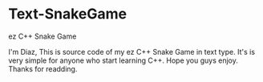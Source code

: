 # Text-SnakeGame
ez C++ Snake Game

I'm Diaz,
This is source code of my ez C++ Snake Game in text type.
It's is very simple for anyone who start learning C++.
Hope you guys enjoy.
Thanks for readding.
